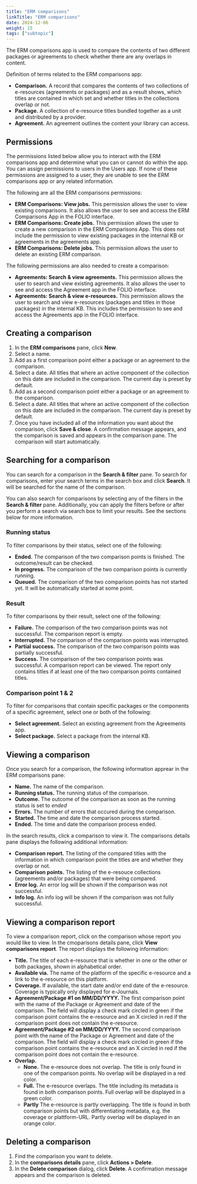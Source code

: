 ```yaml
---
title: "ERM comparisons"
linkTitle: "ERM comparisons"
date: 2024-12-06
weight: 15
tags: ["subtopic"]
---
```


The ERM comparisons app is used to compare the contents of two different packages or agreements to check whether there are any overlaps in content.

Definition of terms related to the ERM comparisons app:

* **Comparison.** A record that compares the contents of two collections of e-resources (agreements or packages) and as a result shows, which titles are contained in which set and whether titles in the collections overlap or not.
* **Package.** A collection of e-resource titles bundled together as a unit and distributed by a provider.
* **Agreement.** An agreement outlines the content your library can access.

## Permissions

The permissions listed below allow you to interact with the ERM comparisons app and determine what you can or cannot do within the app. You can assign permissions to users in the Users app. If none of these permissions are assigned to a user, they are unable to see the ERM comparisons app or any related information.

The following are all the ERM comparisons permissions:

* **ERM Comparisons: View jobs.** This permission allows the user to view existing comparisons. It also allows the user to see and access the ERM Comparisons App in the FOLIO interface.
* **ERM Comparisons: Create jobs.** This permission allows the user to create a new comparison in the ERM Comparisons App. This does not include the permission to view existing packages in the internal KB or agreements in the agreements app.
* **ERM Comparisons: Delete jobs.** This permission allows the user to delete an existing ERM comparison.

The following permissions are also needed to create a comparison:

* **Agreements: Search & view agreements.** This permission allows the user to search and view existing agreements. It also allows the user to see and access the Agreement app in the FOLIO interface.
* **Agreements: Search & view e-resources.** This permission allows the user to search and view e-resources (packages and titles in those packages) in the internal KB. This includes the permission to see and access the Agreements app in the FOLIO interface.

## Creating a comparison

1. In the **ERM comparisons** pane, click **New**.
2. Select a name.
3. Add as a first comparison point either a package or an agreement to the comparison.
4. Select a date. All titles that where an active component of the collection on this date are included in the comparison. The current day is preset by default.
5. Add as a second comparison point either a package or an agreement to the comparison.
6. Select a date. All titles that where an active component of the collection on this date are included in the comparison. The current day is preset by default.
7. Once you have included all of the information you want about the comparison, click **Save & close**. A confirmation message appears, and the comparison is saved and appears in the comparison pane. The comparison will start automatically.

## Searching for a comparison

You can search for a comparison in the **Search & filter** pane. To search for comparisons, enter your search terms in the search box and click **Search**. It will be searched for the name of the comparison.

You can also search for comparisons by selecting any of the filters in the **Search & filter** pane. Additionally, you can apply the filters before or after you perform a search via search box to limit your results. See the sections below for more information.

###  Running status

To filter comparisons by their status, select one of the following:

* **Ended.** The comparison of the two comparison points is finished. The outcome/result can be checked.
* **In progress.** The comparison of the two comparison points is currently running.
* **Queued.** The comparison of the two comparison points has not started yet. It will be automatically started at some point.

### Result

To filter comparisons by their result, select one of the following:

* **Failure.** The comparison of the two comparison points was not successful. The comparison report is empty.
* **Interrupted.** The comparison of the comparison points was interrupted.
* **Partial success.** The comparison of the two comparison points was partially successful.
* **Success.** The comparison of the two comparison points was successful. A comparison report can be viewed. The report only contains titles if at least one of the two comparison points contained titles.

### Comparison point 1 & 2

To filter for comparisons that contain specific packages or the components of a specific agreement, select one or both of the following:

* **Select agreement.** Select an existing agreement from the Agreements app.
* **Select package.** Select a package from the internal KB.

## Viewing a comparison

Once you search for a comparison, the following information apprear in the ERM comparisons pane:

* **Name.** The name of the comparison.
* **Running status.** The running status of the comparison.
* **Outcome.** The outcome of the comparison as soon as the running status is set to *ended*
* **Errors.** The number of errors that occured during the comparison.
* **Started.** The time and date the comparison process started.
* **Ended.** The time and date the comparison process ended.

In the search results, click a comparison to view it. The comparisons details pane displays the following additional information:

* **Comparison report.** The listing of the compared titles with the information in which comparison point the titles are and whether they overlap or not.
* **Comparison points.** The listing of the e-resouce collections (agreements and/or packages) that were being compared.
* **Error log.** An error log will be shown if the comparison was not successful.
* **Info log.** An info log will be shown if the comparison was not fully successful.

## Viewing a comparison report

To view a comparison report, click on the comparison whose report you would like to view. In the cmoparisons details pane, click **View comparisons report**. The report displays the following information:

* **Title.** The title of each e-resource that is whether in one or the other or both packages, shown in alphabetical order.
* **Available via.** The name of the platform of the specific e-resource and a link to the e-resource on this platform.
* **Coverage.** If available, the start date and/or end date of the e-resource. Coverage is typically only displayed for e-Journals.
* **Agreement/Package #1 on MM/DD/YYYY.** The first comparison point with the name of the Package or Agreement and date of the comparison. The field will display a check mark circled in green if the comparison point contains the e-resource and an X circled in red if the comparison point does not contain the e-resource.
* **Agreement/Package #2 on MM/DD/YYYY.** The second comparison point with the name of the Package or Agreement and date of the comparison. The field will display a check mark circled in green if the comparison point contains the e-resource and an X circled in red if the comparison point does not contain the e-resource. 
* **Overlap.**
  * **None.** The e-resource does not overlap. The title is only found in one of the comparison points. No overlap will be displayed in a red color.
  * **Full.** The e-resource overlaps. The title including its metadata is found in both comparison points. Full overlap will be displayed in a green color.
  * **Partly** The e-resource is partly overlapping. The title is found in both comparison points but with differentiating metadata, e.g. the coverage or plattform-URL. Partly overlap will be displayed in an orange color.

## Deleting a comparison

1. Find the comparison you want to delete.
2. In the **comparisons details** pane, click **Actions > Delete**.
3. In the **Delete comparison** dialog, click **Delete**. A confirmation message appears and the comparison is deleted.
